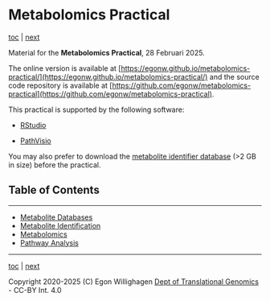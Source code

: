 # Metabolomics Practical

[toc](./README.md) | [next](databases.md)

Material for the **Metabolomics Practical**, 28 Februari 2025.

The online version is available at [https://egonw.github.io/metabolomics-practical/](https://egonw.github.io/metabolomics-practical/) and the source code repository is
available at [https://github.com/egonw/metabolomics-practical](https://github.com/egonw/metabolomics-practical).

This practical is supported by the following software:

- [RStudio](https://posit.co/downloads/)
* [PathVisio](https://pathvisio.org/downloads)

You may also prefer to download the [metabolite identifier database](https://bridgedb.github.io/data/gene_database/) (>2 GB in size) before the practical.

## Table of Contents

---

* [Metabolite Databases](databases.md)
* [Metabolite Identification](identification.md)
* [Metabolomics](omics.md)
* [Pathway Analysis](pathways.md)

---

[toc](./README.md) | [next](databases.md)

Copyright 2020-2025 (C) Egon Willighagen <a href="https://www.maastrichtuniversity.nl/research/translational-genomics">Dept of Translational Genomics</a> - CC-BY Int. 4.0
